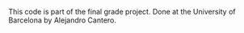 This code is part of the final grade project. Done at the University of Barcelona by Alejandro Cantero.
